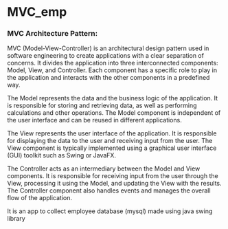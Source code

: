 # MVC_emp

### MVC Architecture Pattern:
MVC (Model-View-Controller) is an architectural design pattern used in software engineering to create applications with a clear separation of concerns. It divides the application into three interconnected components: Model, View, and Controller. Each component has a specific role to play in the application and interacts with the other components in a predefined way.

The Model represents the data and the business logic of the application. It is responsible for storing and retrieving data, as well as performing calculations and other operations. The Model component is independent of the user interface and can be reused in different applications.

The View represents the user interface of the application. It is responsible for displaying the data to the user and receiving input from the user. The View component is typically implemented using a graphical user interface (GUI) toolkit such as Swing or JavaFX.

The Controller acts as an intermediary between the Model and View components. It is responsible for receiving input from the user through the View, processing it using the Model, and updating the View with the results. The Controller component also handles events and manages the overall flow of the application.

It is an app to collect employee database (mysql) made using java swing library
